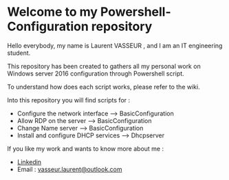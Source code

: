 # Welcome to my Powershell-Configuration repository
Hello everybody, my name is Laurent VASSEUR , and I am an IT engineering student.

This repository has been created to gathers all my personal work on Windows server 2016 configuration through Powershell script. 

To understand how does each script works, please refer to the wiki. 

Into this repository you will find scripts for :
* Configure the network interface --> BasicConfiguration
* Allow RDP on the server --> BasicConfiguration
* Change Name server --> BasicConfiguration
* Install and configure DHCP services --> Dhcpserver

If you like my work and wants to know more about me : 
* [Linkedin](https://www.linkedin.com/in/laurent-vasseur-b87b60130/)
* Email : vasseur.laurent@outlook.com
